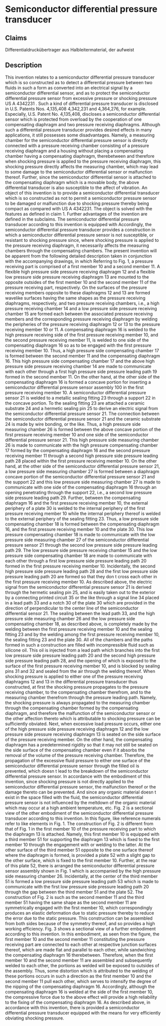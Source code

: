 # Semiconductor differential pressure transducer

## Claims
Differentialdruckübertrager aus Halbleitermaterial, der aufweist

## Description
This invention relates to a semiconductor differential pressure transducer which is so constructed as to detect a differential pressure between two fluids in such a form as converted into an electrical signal by a semiconductor differential sensor, and as to protect the semiconductor differential pressure sensor from excessive pressure or shocking pressure US A 4342231 . Such a kind of differential pressure transducer is disclosed in U.S. Patents Nos. 4,135,408 4,342,231 and 4,364,276, for example. Especially, U.S. Patent No. 4,135,408, discloses a semiconductor differential sensor which is protected from overload by the cooperation of one compensating diaphragm and two pressure receiving diaphragms. Although such a differential pressure transducer provides desired effects in many applications, it still possesses some disadvantages. Namely, a measuring chamber for the semiconductor differential pressure sensor is directly connected with a pressure receiving chamber consisting of a pressure receiving diaphragm and a housing without placing a compensating chamber having a compensating diaphragm, therebetween and therefore when shocking pressure is applied to the pressure receiving diaphragm, this shocking pressure directly affects the measuring chamber, which may lead to some damage to the semiconductor differential sensor or malfunction thereof. Further, since the semiconductor differential sensor is attached to the compensating diaphragm which is a movable body, the above differential transducer is also susceptible to the affect of vibration. An object of this invention is to provide a semiconductor differential transducer which is so constructed as not to permit a semiconductor pressure sensor to be damaged or malfunction due to shocking pressure thereby being compact as compared with US A 4342231. The object is solved with the features as defined in claim 1. Further advantages of the invention are defined in the subclaims. The semiconductor differential pressure transducer according to this invention is equipped with Accordingly, the semiconductor differential pressure transducer provides a construction in which a semiconductor differential pressure sensor is not susceptible, or resistant to shocking pressure since, where shocking pressure is applied to the pressure receiving diaphragm, it necessarily affects the measuring chambers through the compensating chambers. The present invention will be apparent from the following detailed description taken in conjunction with the accompanying drawings, in which Referring to Fig. 1, a pressure receiving part is comprised of a first member 10 and a second member 11. A flexible high pressure side pressure receiving diaphragm 12 and a flexible low pressure side pressure receiving diaphragm 13 are mounted to the opposite outsides of the first member 10 and the second member 11 of the pressure receiving part, respectively. On the surfaces of the pressure receiving members opposite to these diaphragms 12 and 13 are formed wavelike surfaces having the same shapes as the pressure receiving diaphragms, respectively, and two pressure receiving chambers, i.e., a high pressure receiving chamber 14 and a low pressure side pressure receiving chamber 15 are formed each between the associated pressure receiving members and the corresponding pressure receiving diaphragm by welding the peripheries of the pressure receiving diaphragm 12 or 13 to the pressure receiving member 10 or 11. A compensating diaphragm 16 is welded to the high pressure receiving side of the first pressure receiving member 10, and the second pressure receiving member 11, is welded to one side of the compensating diaphragm 16 so as to be engaged with the first pressure receiving member 10. Thus, a high pressure side compensating chamber 17 is formed between the second member 11 and the compensating diaphragm 16. This high pressure side compensating chamber 17 and the above high pressure side pressure receiving chamber 14 are made to communicate with each other through a first high pressure side pressure leading path 19 formed in the second member 11. On the other hand, at the other side of the compensating diaphragm 16 is formed a concave portion for inserting a semiconductor differential pressure sensor assembly 100 in the first pressure receiving member 10. A semiconductor differential pressure sensor 21 is welded to a metallic sealing fitting 23 through a support 22 in the concave portion. To the sealing fitting 23 are attached a ceramic substrate 24 and a hermetic sealing pin 25 to derive an electric signal from the semiconductor differential pressure sensor 21. The connection between the semiconductor differential pressure sensor 21 and the ceramic substrate 24 is made by wire bonding, or the like. Thus, a high pressure side measuring chamber 26 is formed between the above concave portion of the first pressure receiving member 10 and one side of the semiconductor differential pressure sensor 21. This high pressure side measuring chamber 26 is made to communicate with the high pressure compensating chamber 17 formed by the compensating diaphragm 16 and the second pressure receiving member 11 through a second high pressure side pressure leading path 28 placed within the first pressure receiving member 10. On the other hand, at the other side of the semiconductor differential pressure sensor 21, a low pressure side measuring chamber 27 is formed between a diaphragm concave portion of the semiconductor differential pressure sensor 21 and the support 22 and this low pressure side measuring chamber 27 is made to communicate with one side of the compensating diaphragm 16 through an opening penetrating through the support 22, i.e., a second low pressure side pressure leading path 29. Further, between the compensating diaphragm 16 and the first pressure receiving member 10, the external periphery of a plate 30 is welded to the internal periphery of the first pressure receiving member 10 while the internal periphery thereof is welded to the external periphery of the sealing fitting 23. Thus, a low pressure side compensating chamber 18 is formed between the compensating diaphragm 16, and the first pressure receiving member 10 and the plate 30. This low pressure compensating chamber 18 is made to communicate with the low pressure side measuring chamber 27 of the semiconductor differential pressure sensor 21 through the second low pressure side pressure leading path 29. The low pressure side pressure receiving chamber 15 and the low pressure side compensating chamber 18 are made to communicate with each other through a first low pressure side pressure leading path 20 formed in the first pressure receiving member 10. Incidentally, the second high pressure side pressure leading path 28 and the first low pressure side pressure leading path 20 are formed so that they don t cross each other in the first pressure receiving member 10. As described above, the electric signal from the semiconductor differential pressure sensor 21 is derived through the hermetic sealing pin 25, and is easily taken out to the exterior by a connecting printed circuit 35 or the like through a signal line 34 placed in a lead path 33 and a notch 30 of the plate 30 which are provided in the direction of perpendicular to the center line of the semiconductor differential sensor 21. The sealing between the lead path 33, and the high pressure side measuring chamber 26 and the low pressure side compensating chamber 18, as described above, is completely made by the welding between the first pressure receiving member 10 and the sealing fitting 23 and by the welding among the first pressure receiving member 10, the sealing fitting 23 and the plate 30. All of the chambers and the paths formed in such a construction are filled with incompressible fluid such as silicone oil. This oil is injected from a lead path which branches into the first low pressure side pressure leading path 20 and the second high pressure side pressure leading path 28, and the opening of which is exposed to the surface of the first pressure receiving member 10, and is blocked by sealing pins 31 and 32 and sealed from the air through the welding thereof. When shocking pressure is applied to either one of the pressure receiving diaphragms 12 and 13 in the differential pressure transducer thus constructed, at first the shocking pressure propagates to the pressure receiving chamber, to the compensating chamber therefrom, and to the measuring chamber therefrom through the pressure leading path. Namely, the shocking pressure is always propagated to the measuring chamber through the compensating chamber formed by the compensating diaphragm, and therefore the malfunction of the semiconductor sensor or the other affection thereto which is attributable to shocking pressure can be sufficiently obviated. Next, when excessive load pressure occurs, either one of the high pressure side pressure receiving diaphragm 12 and the low pressure side pressure receiving diaphragm 13 is seated on the side surface of the pressure receiving member. On the other hand, the compensating diaphragm has a predetermined rigidity so that it may not still be seated on the side surface of the compensating chamber even if it absorbs the removal of the volume of the pressure receiving chamber. Therefore, the propagation of the excessive fluid pressure to either one surface of the semiconductor differential pressure sensor through the filled oil is prevented, which doesn t lead to the breakdown of the semiconductor differential pressure sensor. In accordance with the embodiment of this invention, since shocking pressure is not directly applied to the semiconductor differential pressure sensor, the malfunction thereof or the damage thereto can be prevented. And since any organic material doesn t exist in the space filled with the fluid, the semiconductor differential pressure sensor is not influenced by the meltdown of the organic material which may occur at a high ambient temperature, etc. Fig. 2 is a sectional view of the other embodiment of the semiconductor differential pressure transducer according to this invention. In this figure, like reference numerals refer to like elements in Fig. 1. The construction of Fig. 2 is different from that of Fig. 1 in the first member 10 of the pressure receiving part to which the diaphragm 13 is attached. Namely, this first member 10 is equipped with a third member 51 for supporting the diaphragm 13 which is fixed to the first member 10 through the engagement with or welding to the latter. At the other surface of the third member 51 opposite to the one surface thereof where the diaphragm is formed, is provided a plate 52 with a slight gap to the other surface, which is fixed to the first member 10. Further, at the rear of this plate 52, there is arranged the semiconductor differential pressure sensor assembly shown in Fig. 1 which is accompanied by the high pressure side measuring chamber 26. Incidentally, at the center of the third member 51 is formed a low pressure side pressure leading path 53 which is made to communicate with the first low pressure side pressure leading path 20 through the gap between the third member 51 and the plate 52. The construction of Fig. 2 is such as the second member 11 and the third member 51 having the same shape as the second member 11 are symmetrically engaged with the first member 10, which correspondingly produces an elastic deformation due to static pressure thereby to reduce the error due to the static pressure. This construction can be assembled from both sides because of the symmetry thereof, and so provides a high working efficiency. Fig. 3 shows a sectional view of a further embodiment according to this invention. In this embodiment, as seen from the figure, the first member 10 and the second member 11 constituting the pressure receiving part are connected to each other at respective junction surfaces thereof, which are made flat and parallel to each other, while sandwiching the compensating diaphragm 16 therebetween. Therefore, when the first member 10 and the second member 11 are assembled and subsequently welded to each other, the portions as welded will be exposed to outsides of the assembly. Thus, some distortion which is attributed to the welding of these portions occurs in such a direction as the first member 10 and the second member 11 pull each other, which serves to intensify the degree of the nipping of the compensating diaphragm 16. Accordingly, although the compensating diaphragm 16 is welded at the side of the first member 10, the compressive force due to the above effect will provide a high reliability to the fixing of the compensating diaphragm 16. As described above, in accordance with this invention, there is provided a semiconductor differential pressure transducer equipped with the means for very efficiently obviating shocking pressure.